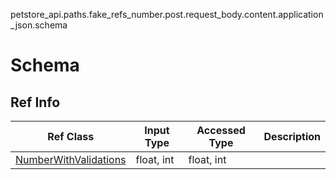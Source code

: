 petstore_api.paths.fake_refs_number.post.request_body.content.application_json.schema
# Schema

## Ref Info
Ref Class | Input Type | Accessed Type | Description
--------- | ---------- | ------------- | ------------
[NumberWithValidations](number_with_validations.md) | float, int | float, int |
